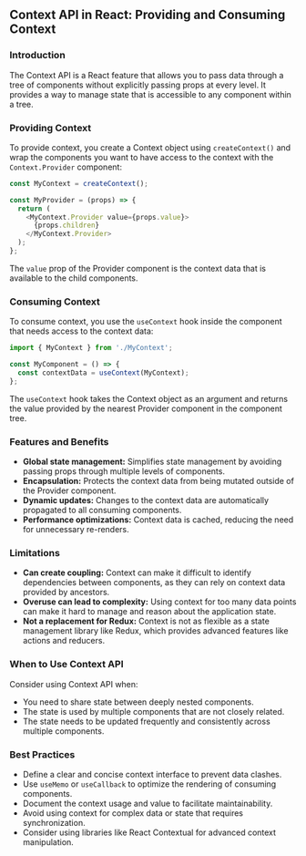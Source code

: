 ## Context API in React: Providing and Consuming Context

### Introduction

The Context API is a React feature that allows you to pass data through a tree of components without explicitly passing props at every level. It provides a way to manage state that is accessible to any component within a tree.

### Providing Context

To provide context, you create a Context object using `createContext()` and wrap the components you want to have access to the context with the `Context.Provider` component:

```javascript
const MyContext = createContext();

const MyProvider = (props) => {
  return (
    <MyContext.Provider value={props.value}>
      {props.children}
    </MyContext.Provider>
  );
};
```

The `value` prop of the Provider component is the context data that is available to the child components.

### Consuming Context

To consume context, you use the `useContext` hook inside the component that needs access to the context data:

```javascript
import { MyContext } from './MyContext';

const MyComponent = () => {
  const contextData = useContext(MyContext);
};
```

The `useContext` hook takes the Context object as an argument and returns the value provided by the nearest Provider component in the component tree.

### Features and Benefits

* **Global state management:** Simplifies state management by avoiding passing props through multiple levels of components.
* **Encapsulation:** Protects the context data from being mutated outside of the Provider component.
* **Dynamic updates:** Changes to the context data are automatically propagated to all consuming components.
* **Performance optimizations:** Context data is cached, reducing the need for unnecessary re-renders.

### Limitations

* **Can create coupling:** Context can make it difficult to identify dependencies between components, as they can rely on context data provided by ancestors.
* **Overuse can lead to complexity:** Using context for too many data points can make it hard to manage and reason about the application state.
* **Not a replacement for Redux:** Context is not as flexible as a state management library like Redux, which provides advanced features like actions and reducers.

### When to Use Context API

Consider using Context API when:

* You need to share state between deeply nested components.
* The state is used by multiple components that are not closely related.
* The state needs to be updated frequently and consistently across multiple components.

### Best Practices

* Define a clear and concise context interface to prevent data clashes.
* Use `useMemo` or `useCallback` to optimize the rendering of consuming components.
* Document the context usage and value to facilitate maintainability.
* Avoid using context for complex data or state that requires synchronization.
* Consider using libraries like React Contextual for advanced context manipulation.

